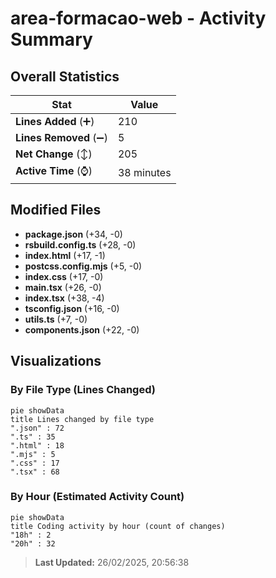 # area-formacao-web - Activity Summary 

## Overall Statistics

| Stat                   | Value                                                             |
| ---------------------- | ----------------------------------------------------------------- |
| **Lines Added** (➕)   | 210                                          |
| **Lines Removed** (➖) | 5                                        |
| **Net Change** (↕)    | 205                |
| **Active Time** (⌚)   | 38 minutes |


## Modified Files
- **package.json** (+34, -0)
- **rsbuild.config.ts** (+28, -0)
- **index.html** (+17, -1)
- **postcss.config.mjs** (+5, -0)
- **index.css** (+17, -0)
- **main.tsx** (+26, -0)
- **index.tsx** (+38, -4)
- **tsconfig.json** (+16, -0)
- **utils.ts** (+7, -0)
- **components.json** (+22, -0)

## Visualizations

### By File Type (Lines Changed)

```mermaid
pie showData
title Lines changed by file type
".json" : 72
".ts" : 35
".html" : 18
".mjs" : 5
".css" : 17
".tsx" : 68
```

### By Hour (Estimated Activity Count)

```mermaid
pie showData
title Coding activity by hour (count of changes)
"18h" : 2
"20h" : 32
```


> **Last Updated:** 26/02/2025, 20:56:38